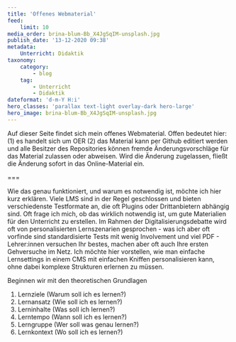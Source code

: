```yaml
---
title: 'Offenes Webmaterial'
feed:
    limit: 10
media_order: brina-blum-Bb_X4JgSqIM-unsplash.jpg
publish_date: '13-12-2020 09:38'
metadata:
    Unterricht: Didaktik
taxonomy:
    category:
        - blog
    tag:
        - Unterricht
        - Didaktik
dateformat: 'd-m-Y H:i'
hero_classes: 'parallax text-light overlay-dark hero-large'
hero_image: brina-blum-Bb_X4JgSqIM-unsplash.jpg
---
```


Auf dieser Seite findet sich mein offenes Webmaterial. Offen bedeutet hier: (1) es handelt sich um OER (2) das Material kann per Github editiert werden und alle Besitzer des Repositories können fremde Änderungsvorschläge für das Material zulassen oder abweisen. Wird die Änderung zugelassen, fließt die Änderung sofort in das Online-Material ein. 

===

Wie das genau funktioniert, und warum es notwendig ist, möchte ich hier kurz erklären. Viele LMS sind in der Regel geschlossen und bieten verschiedenste Testformate an, die oft Plugins oder Drittanbietern abhängig sind. Oft frage ich mich, ob das wirklich notwendig ist, um gute Materialien für den Unterricht zu erstellen. Im Rahmen der Digitalisierungsdebatte wird oft von personalisierten Lernszenarien gesprochen - was ich aber oft vorfinde sind standardisierte Tests mit wenig Involvement und viel PDF - Lehrer:innen versuchen Ihr bestes, machen aber oft auch Ihre ersten Gehversuche im Netz. Ich möchte hier vorstellen, wie man einfache Lernsettings in einem CMS mit einfachen Kniffen personalisieren kann, ohne dabei komplexe Strukturen erlernen zu müssen.

Beginnen wir mit den theoretischen Grundlagen

1. Lernziele (Warum soll ich es lernen?)
2. Lernansatz (Wie soll ich es lernen?)
3. Lerninhalte (Was soll ich lernen?)
4. Lerntempo (Wann soll ich es lernen?)
5. Lerngruppe (Wer soll was genau lernen?)
6. Lernkontext (Wo soll ich es lernen?)
